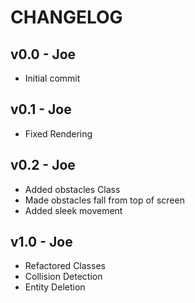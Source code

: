# CHANGELOG
 
## v0.0 - Joe
- Initial commit

## v0.1 - Joe
- Fixed Rendering

## v0.2 - Joe
- Added obstacles Class
- Made obstacles fall from top of screen
- Added sleek movement

## v1.0 - Joe
- Refactored Classes
- Collision Detection
- Entity Deletion